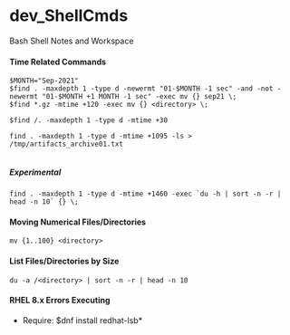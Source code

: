 # dev_ShellCmds
Bash Shell Notes and Workspace

#### Time Related Commands
```
$MONTH="Sep-2021"
$find . -maxdepth 1 -type d -newermt "01-$MONTH -1 sec" -and -not -newermt "01-$MONTH +1 MONTH -1 sec" -exec mv {} sep21 \;
$find *.gz -mtime +120 -exec mv {} <directory> \;

$find /. -maxdepth 1 -type d -mtime +30

find . -maxdepth 1 -type d -mtime +1095 -ls > /tmp/artifacts_archive01.txt
 
```

##### Experimental
```
find . -maxdepth 1 -type d -mtime +1460 -exec `du -h | sort -n -r | head -n 10` {} \;
```

#### Moving Numerical Files/Directories
```
mv {1..100} <directory>
```

#### List Files/Directories by Size
```
du -a /<directory> | sort -n -r | head -n 10
```

#### RHEL 8.x Errors Executing
- Require: $dnf install redhat-lsb*
